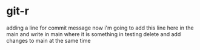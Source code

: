 # git-r
adding a line for commit message
now i'm going to add this line here in the main
and write in main where it is something in testing delete and add
changes to main at the same time